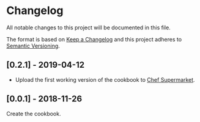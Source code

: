 # Changelog
All notable changes to this project will be documented in this file.

The format is based on [Keep a Changelog](http://keepachangelog.com/en/1.0.0/)
and this project adheres to [Semantic Versioning](http://semver.org/spec/v2.0.0.html).

## [0.2.1] - 2019-04-12

- Upload the first working version of the cookbook to [Chef Supermarket](https://supermarket.chef.io/cookbooks/vpn).

## [0.0.1] - 2018-11-26

Create the cookbook.
